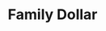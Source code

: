 ---
title: "Family Dollar"
url: /lubbock/family-dollar-avenue-q-south-drive/
shop: variety store
---